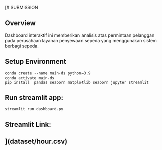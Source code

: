 [# SUBMISSION
## Overview

Dashboard interaktif ini memberikan analisis atas permintaan pelanggan pada perusahaan layanan penyewaan sepeda yang menggunakan sistem berbagi sepeda.

## Setup Environment
   ```
   conda create --name main-ds python=3.9
   conda activate main-ds
   pip install  pandas seaborn matplotlib seaborn jupyter streamlit 
   ```
   
## Run streamlit app:
   ```
   streamlit run dashboard.py
   ```
## Streamlit Link:
## ](dataset/hour.csv)
